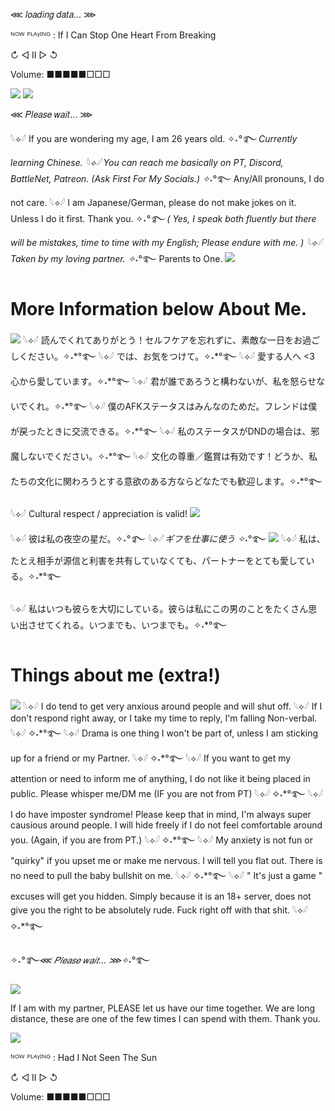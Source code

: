 ⋘ 𝑙𝑜𝑎𝑑𝑖𝑛𝑔                            𝑑𝑎𝑡𝑎...                            ⋙

ᴺᴼᵂ ᴾᴸᴬᵞᴵᴺᴳ : If I Can Stop One Heart From Breaking

↻ ◁ II ▷ ↺

Volume: ■■■■■□□□

<img src="https://i.pinimg.com/originals/b0/52/b6/b052b650b118eb29729f6cff51268329.jpg">

 <img src="https://i.pinimg.com/originals/0f/ef/71/0fef715ee3018b243abbe3d14cdaeb91.gif">   
 
 ⋘ 𝑃𝑙𝑒𝑎𝑠𝑒                            𝑤𝑎𝑖𝑡...                            ⋙

 
𓆩⟡𓆪 If you are wondering my age, I am 26 years old. 
✧˖*°࿐ Currently learning Chinese.
𓆩⟡𓆪 You can reach me basically on PT, Discord, BattleNet, Patreon. (Ask First For My Socials.)
✧˖*°࿐  Any/All pronouns, I do not care.
𓆩⟡𓆪 I am Japanese/German, please do not make jokes on it. Unless I do it first. Thank you. 
✧˖*°࿐ ( Yes, I speak both fluently but there will be mistakes, time to time with my English; Please endure with me. )
𓆩⟡𓆪  Taken by my loving partner.
✧˖*°࿐  Parents to One.
<img src="https://www.deviantart.com/plecii/art/March-7th-Something-to-share-967237585">

# More Information below About Me. 
<img src="https://images-wixmp-ed30a86b8c4ca887773594c2.wixmp.com/f/11a2e829-f06b-40b4-81d7-64d34fec7e32/dfzv9ap-0b1f56b9-7b1d-4da8-9eee-372e1065eb3f.jpg/v1/fit/w_828,h_466,q_70,strp/march_7th___something_to_share_by_plecii_dfzv9ap-414w-2x.jpg?token=eyJ0eXAiOiJKV1QiLCJhbGciOiJIUzI1NiJ9.eyJzdWIiOiJ1cm46YXBwOjdlMGQxODg5ODIyNjQzNzNhNWYwZDQxNWVhMGQyNmUwIiwiaXNzIjoidXJuOmFwcDo3ZTBkMTg4OTgyMjY0MzczYTVmMGQ0MTVlYTBkMjZlMCIsIm9iaiI6W1t7ImhlaWdodCI6Ijw9NzIwIiwicGF0aCI6IlwvZlwvMTFhMmU4MjktZjA2Yi00MGI0LTgxZDctNjRkMzRmZWM3ZTMyXC9kZnp2OWFwLTBiMWY1NmI5LTdiMWQtNGRhOC05ZWVlLTM3MmUxMDY1ZWIzZi5qcGciLCJ3aWR0aCI6Ijw9MTI4MCJ9XV0sImF1ZCI6WyJ1cm46c2VydmljZTppbWFnZS5vcGVyYXRpb25zIl19.KDxKMrAqfml8FqAgdPIh6mdWHoCu-Pij6-9RxBHuK94">
𓆩⟡𓆪  読んでくれてありがとう！セルフケアを忘れずに、素敵な一日をお過ごしください。✧˖*°࿐
𓆩⟡𓆪  では、お気をつけて。✧˖*°࿐
𓆩⟡𓆪  愛する人へ <3 心から愛しています。✧˖*°࿐
𓆩⟡𓆪  君が誰であろうと構わないが、私を怒らせないでくれ。✧˖*°࿐
𓆩⟡𓆪  僕のAFKステータスはみんなのためだ。フレンドは僕が戻ったときに交流できる。✧˖*°࿐
𓆩⟡𓆪   私のステータスがDNDの場合は、邪魔しないでください。✧˖*°࿐
𓆩⟡𓆪  文化の尊重／鑑賞は有効です！どうか、私たちの文化に関わろうとする意欲のある方ならどなたでも歓迎します。✧˖*°࿐
 
𓆩⟡𓆪  Cultural respect / appreciation is valid! 
  <img src="https://i.pinimg.com/originals/8c/a4/b6/8ca4b6c0448178ab7e3c1477fa9997bf.jpg">
  
𓆩⟡𓆪   彼は私の夜空の星だ。✧˖*°࿐
𓆩⟡𓆪  ギフを仕事に使う ✧˖*°࿐
<img src="https://i.pinimg.com/originals/02/24/2d/02242df93bf15f92d6ba0ac1ac6065c8.jpg">
𓆩⟡𓆪   私は、たとえ相手が源信と利害を共有していなくても、パートナーをとても愛している。✧˖*°࿐

𓆩⟡𓆪  私はいつも彼らを大切にしている。彼らは私にこの男のことをたくさん思い出させてくれる。いつまでも、いつまでも。✧˖*°࿐


# Things about me (extra!)
<img src="https://i.pinimg.com/originals/80/84/27/80842724ec7464e50027bfd9b7bce309.gif">
𓆩⟡𓆪  I do tend to get very anxious around people and will shut off. 𓆩⟡𓆪  If I don't respond right away, or I take my time to reply, I'm falling Non-verbal. 𓆩⟡𓆪 ✧˖*°࿐
𓆩⟡𓆪  Drama is one thing I won't be part of, unless I am sticking up for a friend or my Partner. 𓆩⟡𓆪 ✧˖*°࿐
𓆩⟡𓆪  If you want to get my attention or need to inform me of anything, I do not like it being placed in public. Please whisper me/DM me (IF you are not from PT)  𓆩⟡𓆪 ✧˖*°࿐
𓆩⟡𓆪  I do have imposter syndrome! Please keep that in mind, I'm always super causious around people. I will hide freely if I do not feel comfortable around you. (Again, if you are from PT.)  𓆩⟡𓆪 ✧˖*°࿐
𓆩⟡𓆪  My anxiety is not fun or "quirky" if you upset me or make me nervous. I will tell you flat out. There is no need to pull the baby bullshit on me. 𓆩⟡𓆪 ✧˖*°࿐
𓆩⟡𓆪  " It's just a game " excuses will get you hidden. Simply because it is an 18+ server, does not give you the right to be absolutely rude. Fuck right off with that shit. 𓆩⟡𓆪 ✧˖*°࿐

✧˖*°࿐⋘ 𝑃𝑙𝑒𝑎𝑠𝑒                            𝑤𝑎𝑖𝑡...                            ⋙✧˖*°࿐

 <img src="https://i.pinimg.com/originals/86/80/5a/86805ab550586369a6d2e9c6a8823c97.gif">

If I am with my partner, PLEASE let us have our time together. We are long distance, these are one of the few times I can spend with them. Thank you. 

<img src="https://i.pinimg.com/originals/77/33/fd/7733fd2ae7abe66f51bb4ef313db8b76.jpg">


ᴺᴼᵂ ᴾᴸᴬᵞᴵᴺᴳ : Had I Not Seen The Sun

↻ ◁ II ▷ ↺ 

Volume: ■■■■■□□□
